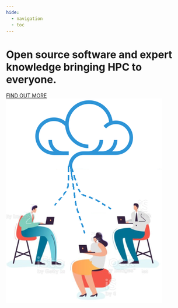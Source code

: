 ```yaml
---
hide:
  - navigation
  - toc
---
```


<div id="home-container" class="no-tabs">
  <div id="home-text">
    <h1 id="home-header">
      Open source software and expert knowledge bringing HPC to everyone.
    </h1>
    <a class="button" href="about">FIND OUT MORE</a>
  </div>
  <div id="home-image">
    <img src="assets/images/home-image.png">
  </div>
</div>
